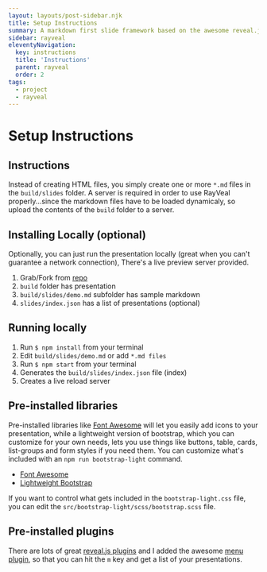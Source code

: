 ```yaml
---
layout: layouts/post-sidebar.njk
title: Setup Instructions
summary: A markdown first slide framework based on the awesome reveal.js, with multiple presentations, custom layouts and a whole lot more."
sidebar: rayveal
eleventyNavigation:
  key: instructions
  title: 'Instructions'
  parent: rayveal
  order: 2
tags:
  - project
  - rayveal
---
```


# Setup Instructions

## Instructions

Instead of creating HTML files, you simply create one or more `*.md` files in the `build/slides` folder. A server is required in order to use RayVeal properly...since the markdown files have to be loaded dynamicaly, so upload the contents of the `build` folder to a server.

## Installing Locally (optional)

Optionally, you can just run the presentation locally (great when you can't guarantee a network connection), There's a live preview server provided.

1. Grab/Fork from [repo](http://github.com/planetoftheweb/rayveal)
1. `build` folder has presentation
1. `build/slides/demo.md` subfolder has sample markdown
1. `slides/index.json` has a list of presentations (optional)

## Running locally

1. Run `$ npm install` from your terminal
1. Edit `build/slides/demo.md` or add `*.md files`
1. Run `$ npm start` from your terminal
1. Generates the `build/slides/index.json` file (index)
1. Creates a live reload server

## Pre-installed libraries

Pre-installed libraries like [Font Awesome](https://fontawesome.com/?from=io) will let you easily add icons to your presentation, while a lightweight version of bootstrap, which you can customize for your own needs, lets you use things like buttons, table, cards, list-groups and form styles if you need them. You can customize what's included with an `npm run bootstrap-light` command.

- [Font Awesome](https://fontawesome.com/?from=io)
- [Lightweight Bootstrap](https://getbootstrap.com)

If you want to control what gets included in the `bootstrap-light.css` file, you can edit the `src/bootstrap-light/scss/bootstrap.scss` file.

## Pre-installed plugins

There are lots of great [reveal.js plugins](https://github.com/hakimel/reveal.js/wiki/Plugins,-Tools-and-Hardware) and I added the awesome [menu plugin](https://github.com/denehyg/reveal.js-menu), so that you can hit the `m` key and get a list of your presentations.
